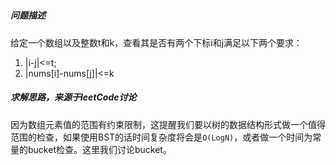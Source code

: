 ##### 


##### 问题描述
给定一个数组以及整数t和k，查看其是否有两个下标i和j满足以下两个要求：
1. |i-j|<=t;
2. |nums[i]-nums[j]|<=k

##### 求解思路，来源于leetCode讨论
因为数组元素值的范围有约束限制，这提醒我们要以树的数据结构形式做一个值得范围的检查，如果使用BST的话时间复杂度将会是`O(LogN)`，或者做一个时间为常量的bucket检查。这里我们讨论bucket。